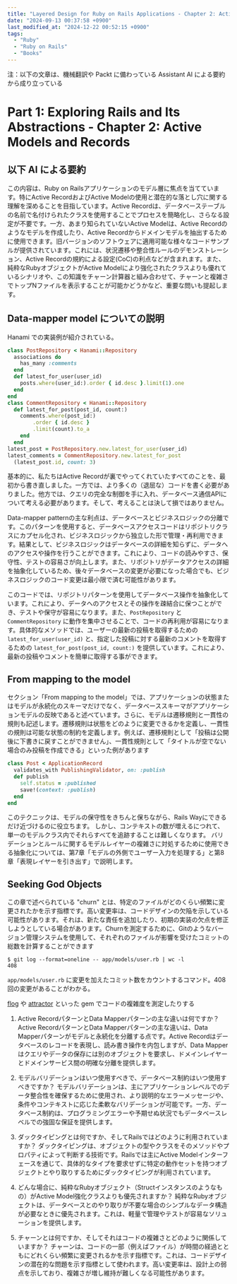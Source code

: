 ```yaml
---
title: "Layered Design for Ruby on Rails Applications - Chapter 2: Active Models and Records"
date: "2024-09-13 00:37:58 +0900"
last_modified_at: "2024-12-22 00:52:15 +0900"
tags:
  - "Ruby"
  - "Ruby on Rails"
  - "Books"
---
```

注：以下の文章は、機械翻訳や Packt に備わっている Assistant AI による要約から成り立っている

# Part 1: Exploring Rails and Its Abstractions - Chapter 2: Active Models and Records
## 以下 AI による要約

この内容は、Ruby on Railsアプリケーションのモデル層に焦点を当てています。特にActive RecordおよびActive Modelの使用と潜在的な落とし穴に関する理解を深めることを目指しています。Active Recordは、データベーステーブルの名前で名付けられたクラスを使用することでプロセスを簡略化し、さらなる設定が不要です。一方、あまり知られていないActive Modelは、Active Recordのようなモデルを作成したり、Active Recordからドメインモデルを抽出するために使用できます。旧バージョンのソフトウェアに適用可能な様々なコードサンプルが提供されています。これには、状況遷移や整合性ルールのデモンストレーション、Active Recordの規約による設定(CoC)の利点などが含まれます。また、純粋なRubyオブジェクトがActive Modelにより強化されたクラスよりも優れているシナリオや、この知識をチャーン計算器と組み合わせて、チャーンと複雑さでトップNファイルを表示することが可能かどうかなど、重要な問いも提起します。

## Data-mapper model についての説明
Hanami での実装例が紹介されている。

```rb
class PostRepository < Hanami::Repository
  associations do
    has_many :comments
  end
  def latest_for_user(user_id)
    posts.where(user_id:).order { id.desc }.limit(1).one
  end
end
class CommentRepository < Hanami::Repository
  def latest_for_post(post_id, count:)
    comments.where(post_id:)
        .order { id.desc }
        .limit(count).to_a
    end
  end
latest_post = PostRepository.new.latest_for_user(user_id)
latest_comments = CommentRepository.new.latest_for_post
  (latest_post.id, count: 3)
```

基本的に、私たちはActive Recordが裏でやってくれていたすべてのことを、最初から書き直しました。一方では、より多くの（退屈な）コードを書く必要がありました。他方では、クエリの完全な制御を手に入れ、データベース通信APIについて考える必要があります。そして、考えることは決して損ではありません。

Data-mapper patternの主な利点は、データベースとビジネスロジックの分離です。このパターンを使用すると、データベースアクセスコードはリポジトリクラスにカプセル化され、ビジネスロジックから独立した形で管理・再利用できます。結果として、ビジネスロジックはデータベースの詳細を知らずに、データへのアクセスや操作を行うことができます。これにより、コードの読みやすさ、保守性、テストの容易さが向上します。また、リポジトリがデータアクセスの詳細を抽象化しているため、後々データベースの変更が必要になった場合でも、ビジネスロジックのコード変更は最小限で済む可能性があります。

このコードでは、リポジトリパターンを使用してデータベース操作を抽象化しています。これにより、データへのアクセスとその操作を疎結合に保つことができ、テストや保守が容易になります。また、`PostRepository` と `CommentRepository` に動作を集中させることで、コードの再利用が容易になります。具体的なメソッドでは、ユーザーの最新の投稿を取得するための `latest_for_user(user_id)` と、指定した投稿に対する最新のコメントを取得するための `latest_for_post(post_id, count:)` を提供しています。これにより、最新の投稿やコメントを簡単に取得する事ができます。

## From mapping to the model
セクション「From mapping to the model」では、アプリケーションの状態またはモデルが永続化のスキーマだけでなく、データベーススキーマがアプリケーションモデルの反映であると述べています。さらに、モデルは遷移規則と一貫性の規則も記述します。遷移規則は状態をどのように変更できるかを定義し、一貫性の規則は可能な状態の制約を定義します。例えば、遷移規則として「投稿は公開後に下書きに戻すことができません」、一貫性規則として「タイトルが空でない場合のみ投稿を作成できる」といった例があります

```rb
class Post < ApplicationRecord
  validates_with PublishingValidator, on: :publish
  def publish
    self.status = :published
    save!(context: :publish)
  end
end
```

このテクニックは、モデルの保守性をきちんと保ちながら、Rails Wayにできるだけ近づけるのに役立ちます。 しかし、コンテキストの数が増えるにつれて、単一のモデルクラス内でそれらすべてを追跡することは難しくなります。 バリデーションとルールに関するモデルレイヤーの複雑さに対処するために使用できる抽象化については、第7章「モデルの外側でユーザー入力を処理する」と第8章「表現レイヤーを引き出す」で説明します。

## Seeking God Objects
この章で述べられている "churn" とは、特定のファイルがどのくらい頻繁に変更されたかを示す指標です。高い変更率は、コードデザインの欠陥を示している可能性があります。それは、新たな責任を追加したり、初期の実装の欠点を修正しようとしている場合があります。Churnを測定するために、Gitのようなバージョン管理システムを使用して、それぞれのファイルが影響を受けたコミットの総数を計算することができます

```
$ git log --format=oneline -- app/models/user.rb | wc -l
408
```

`app/models/user.rb` に変更を加えたコミット数をカウントするコマンド。408回の変更があることがわかる。

[flog](https://github.com/seattlerb/flog) や [attractor](https://github.com/julianrubisch/attractor) といった gem でコードの複雑度を測定したりする

1. Active RecordパターンとData Mapperパターンの主な違いは何ですか？
Active RecordパターンとData Mapperパターンの主な違いは、Data Mapperパターンがモデルと永続化を分離する点です。Active Recordはデータベースのレコードを表現し、読み書き操作を内包しますが、Data Mapperはクエリやデータの保存には別のオブジェクトを要求し、ドメインレイヤーとドメインサービス間の明確な分離を提供します。

2. モデルバリデーションはいつ使用すべきで、データベース制約はいつ使用すべきですか？
モデルバリデーションは、主にアプリケーションレベルでのデータ整合性を確保するために使用され、より説明的なエラーメッセージや、条件やコンテキストに応じた柔軟なバリデーションが可能です。一方、データベース制約は、プログラミングエラーや予期せぬ状況でもデータベースレベルでの強固な保証を提供します。

3. ダックタイピングとは何ですか、そしてRailsではどのように利用されていますか？
ダックタイピングは、オブジェクトの型やクラスをそのメソッドやプロパティによって判断する技術です。Railsでは主にActive Modelインターフェースを通じて、具体的なタイプを要求せずに特定の動作セットを持つオブジェクトとやり取りするためにダックタイピングが利用されています。

4. どんな場合に、純粋なRubyオブジェクト（Structインスタンスのようなもの）がActive Model強化クラスよりも優先されますか？
純粋なRubyオブジェクトは、データベースとのやり取りが不要な場合のシンプルなデータ構造が必要なときに優先されます。これは、軽量で管理やテストが容易なソリューションを提供します。

5. チャーンとは何ですか、そしてそれはコードの複雑さとどのように関係していますか？
チャーンは、コードの一部（例えばファイル）が時間の経過とともにどれくらい頻繁に変更されるかを示す指標です。これは、コードデザインの潜在的な問題を示す指標として使われます。高い変更率は、設計上の弱点を示しており、複雑さが増し維持が難しくなる可能性があります。

